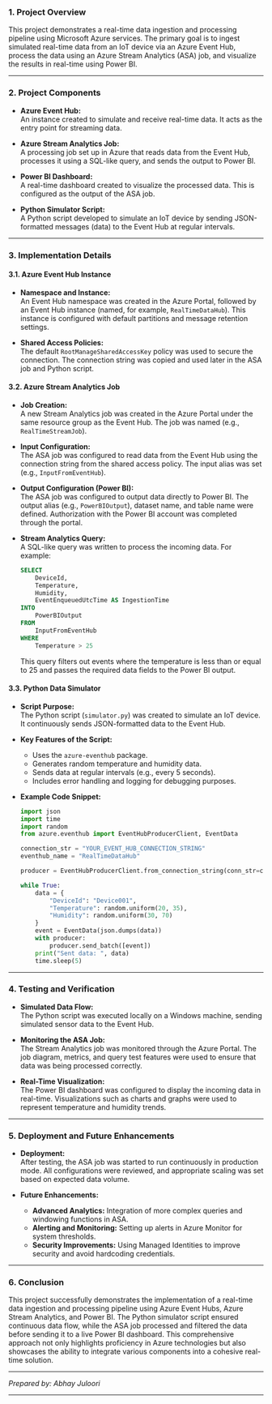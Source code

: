 
### 1. Project Overview

This project demonstrates a real-time data ingestion and processing pipeline using Microsoft Azure services. The primary goal is to ingest simulated real-time data from an IoT device via an Azure Event Hub, process the data using an Azure Stream Analytics (ASA) job, and visualize the results in real-time using Power BI.

---

### 2. Project Components

- **Azure Event Hub:**  
  An instance created to simulate and receive real-time data. It acts as the entry point for streaming data.

- **Azure Stream Analytics Job:**  
  A processing job set up in Azure that reads data from the Event Hub, processes it using a SQL-like query, and sends the output to Power BI.

- **Power BI Dashboard:**  
  A real-time dashboard created to visualize the processed data. This is configured as the output of the ASA job.

- **Python Simulator Script:**  
  A Python script developed to simulate an IoT device by sending JSON-formatted messages (data) to the Event Hub at regular intervals.

---

### 3. Implementation Details

#### 3.1. Azure Event Hub Instance
- **Namespace and Instance:**  
  An Event Hub namespace was created in the Azure Portal, followed by an Event Hub instance (named, for example, `RealTimeDataHub`). This instance is configured with default partitions and message retention settings.
  
- **Shared Access Policies:**  
  The default `RootManageSharedAccessKey` policy was used to secure the connection. The connection string was copied and used later in the ASA job and Python script.

#### 3.2. Azure Stream Analytics Job
- **Job Creation:**  
  A new Stream Analytics job was created in the Azure Portal under the same resource group as the Event Hub. The job was named (e.g., `RealTimeStreamJob`).

- **Input Configuration:**  
  The ASA job was configured to read data from the Event Hub using the connection string from the shared access policy. The input alias was set (e.g., `InputFromEventHub`).

- **Output Configuration (Power BI):**  
  The ASA job was configured to output data directly to Power BI. The output alias (e.g., `PowerBIOutput`), dataset name, and table name were defined. Authorization with the Power BI account was completed through the portal.

- **Stream Analytics Query:**  
  A SQL-like query was written to process the incoming data. For example:
  ```sql
  SELECT 
      DeviceId,
      Temperature,
      Humidity,
      EventEnqueuedUtcTime AS IngestionTime
  INTO 
      PowerBIOutput
  FROM 
      InputFromEventHub
  WHERE 
      Temperature > 25
  ```
  This query filters out events where the temperature is less than or equal to 25 and passes the required data fields to the Power BI output.

#### 3.3. Python Data Simulator
- **Script Purpose:**  
  The Python script (`simulator.py`) was created to simulate an IoT device. It continuously sends JSON-formatted data to the Event Hub.

- **Key Features of the Script:**
  - Uses the `azure-eventhub` package.
  - Generates random temperature and humidity data.
  - Sends data at regular intervals (e.g., every 5 seconds).
  - Includes error handling and logging for debugging purposes.

- **Example Code Snippet:**
  ```python
  import json
  import time
  import random
  from azure.eventhub import EventHubProducerClient, EventData

  connection_str = "YOUR_EVENT_HUB_CONNECTION_STRING"
  eventhub_name = "RealTimeDataHub"

  producer = EventHubProducerClient.from_connection_string(conn_str=connection_str, eventhub_name=eventhub_name)

  while True:
      data = {
          "DeviceId": "Device001",
          "Temperature": random.uniform(20, 35),
          "Humidity": random.uniform(30, 70)
      }
      event = EventData(json.dumps(data))
      with producer:
          producer.send_batch([event])
      print("Sent data: ", data)
      time.sleep(5)
  ```

---

### 4. Testing and Verification

- **Simulated Data Flow:**  
  The Python script was executed locally on a Windows machine, sending simulated sensor data to the Event Hub.
  
- **Monitoring the ASA Job:**  
  The Stream Analytics job was monitored through the Azure Portal. The job diagram, metrics, and query test features were used to ensure that data was being processed correctly.

- **Real-Time Visualization:**  
  The Power BI dashboard was configured to display the incoming data in real-time. Visualizations such as charts and graphs were used to represent temperature and humidity trends.

---

### 5. Deployment and Future Enhancements

- **Deployment:**  
  After testing, the ASA job was started to run continuously in production mode. All configurations were reviewed, and appropriate scaling was set based on expected data volume.

- **Future Enhancements:**
  - **Advanced Analytics:** Integration of more complex queries and windowing functions in ASA.
  - **Alerting and Monitoring:** Setting up alerts in Azure Monitor for system thresholds.
  - **Security Improvements:** Using Managed Identities to improve security and avoid hardcoding credentials.

---

### 6. Conclusion

This project successfully demonstrates the implementation of a real-time data ingestion and processing pipeline using Azure Event Hubs, Azure Stream Analytics, and Power BI. The Python simulator script ensured continuous data flow, while the ASA job processed and filtered the data before sending it to a live Power BI dashboard. This comprehensive approach not only highlights proficiency in Azure technologies but also showcases the ability to integrate various components into a cohesive real-time solution.

---

*Prepared by: Abhay Juloori*  


---
